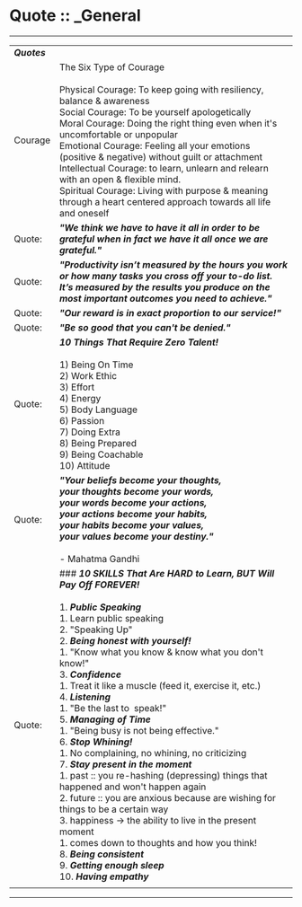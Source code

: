 # Quote :: _General

* * *

|     |     |
| --- | --- |
| **_Quotes_** |     |
| Courage | The Six Type of Courage<br><br>Physical Courage: To keep going with resiliency, balance & awareness<br>Social Courage: To be yourself apologetically<br>Moral Courage: Doing the right thing even when it's uncomfortable or unpopular<br>Emotional Courage: Feeling all your emotions (positive & negative) without guilt or attachment<br>Intellectual Courage: to learn, unlearn and relearn with an open & flexible mind.<br>Spiritual Courage: Living with purpose & meaning through a heart centered approach towards all life and oneself |
| Quote: | **_"We think we have to have it all in order to be grateful when in fact we have it all once we are grateful."_** |
| Quote: | **_"Productivity isn’t measured by the hours you work or how many tasks you cross off your to-do list. It’s measured by the results you produce on the most important outcomes you need to achieve."_** |
| Quote: | **_"Our reward is in exact proportion to our service!"_** |
| Quote: | **_"Be so good that you can't be denied."_** |
| Quote: | **_10 Things That Require Zero Talent!_**<br><br>1) Being On Time<br>2) Work Ethic<br>3) Effort<br>4) Energy<br>5) Body Language<br>6) Passion<br>7) Doing Extra<br>8) Being Prepared<br>9) Being Coachable<br>10) Attitude |
| Quote: | **_"Your beliefs become your thoughts,_**<br>**_your thoughts become your words,_**<br>**_your words become your actions,_**<br>**_your actions become your habits,_**<br>**_your habits become your values,_**<br>**_your values become your destiny."_**<br><br>\- Mahatma Gandhi |
| Quote: | ### **_10 SKILLS That Are HARD to Learn, BUT Will Pay Off FOREVER!_**<br><br>1. **_Public Speaking_**<br>	1. Learn public speaking<br>	2. "Speaking Up"<br>2. **_Being honest with yourself!_**<br>	1. "Know what you know & know what you don't know!"<br>3. **_Confidence_**<br>	1. Treat it like a muscle (feed it, exercise it, etc.)<br>4. **_Listening_**<br>	1. "Be the last to  speak!"<br>5. **_Managing of Time_**<br>	1. "Being busy is not being effective."<br>6. **_Stop Whining!_**<br>	1. No complaining, no whining, no criticizing<br>7. **_Stay present in the moment_**<br>	1. past :: you re-hashing (depressing) things that happened and won't happen again<br>	2. future :: you are anxious because are wishing for things to be a certain way<br>	3. happiness -> the ability to live in the present moment<br>		1. comes down to thoughts and how you think!<br>8. **_Being consistent_**<br>9. **_Getting enough sleep_**<br>10. **_Having empathy_** |
|     |     |

* * *
